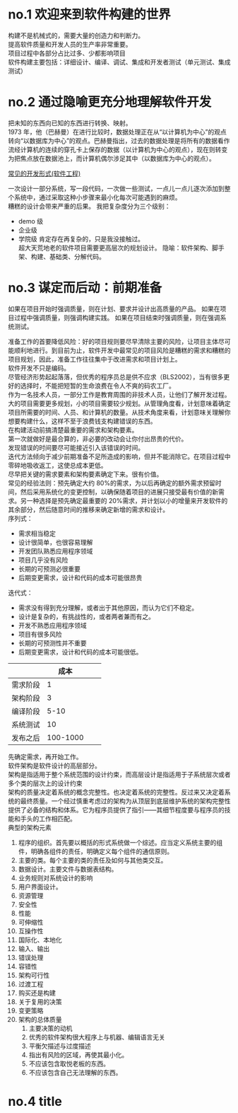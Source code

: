 # no.1 欢迎来到软件构建的世界

构建不是机械式的，需要大量的创造力和判断力。  
提高软件质量和开发人员的生产率非常重要。  
项目过程中各部分占比过多、少都影响项目  
软件构建主要包括：详细设计、编译、调试、集成和开发者测试（单元测试、集成测试）

# no.2 通过隐喻更充分地理解软件开发

把未知的东西向已知的东西进行转换、映射。  
1973 年，他（巴赫曼）在进行比较时，数据处理正在从“以计算机为中心”的观点转向“以数据库为中心”的观点。巴赫曼指出，过去的数据处理是将所有的数据看作流经计算机的连续的穿孔卡上保存的数据（以计算机为中心的观点），现在则转变为把焦点放在数据池上，而计算机偶尔涉足其中（以数据库为中心的观点）。

[常见的开发形式(软件工程)]()

一次设计一部分系统，写一段代码，一次做一些测试，一点儿一点儿逐次添加到整个系统中，通过采取这种小步骤来最小化每次可能遇到的麻烦。  
糟糕的设计会带来严重的后果。
我把复杂度分为三个级别：

- demo 级
- 企业级
- 学院级
  肯定存在再复杂的，只是我没接触过。  
  超大天荒地老的软件项目需要更高层次的规划设计。
  隐喻：软件架构、脚手架、构建、基础类、分解代码。

# no.3 谋定而后动：前期准备

如果在项目开始时强调质量，则在计划、要求并设计出高质量的产品。
如果在项目过程中强调质量，则强调构建实践。
如果在项目结束时强调质量，则在强调系统测试。

准备工作的首要降低风险：好的项目规则要尽早清除主要的风险，让项目主体尽可能顺利地进行。到目前为止，软件开发中最常见的项目风险是糟糕的需求和糟糕的项目规划，因此，准备工作往往集中于改进需求和项目计划上。  
软件开发不只是编码。  
尽管经济形势起起落落，但优秀的程序员总是供不应求（BLS2002），当有很多更好的选择时，不能把短暂的生命浪费在令人不爽的码农工厂。  
作为一名技术人员，一部分工作是教育周围的非技术人员，让他们了解开发过程。  
大的项目需要更多规划，小的项目需要较少规划。从管理角度看，计划意味着确定项目所需要的时间、人员、和计算机的数量。从技术角度来看，计划意味关理解你想要构建什么，这样不至于浪费钱支构建错误的东西。  
在构建活动前搞清楚最重要的需求和架构要素。  
第一次就做好是最合算的，非必要的改动会让你付出昂贵的代价。  
发现错误的时间要尽可能接近引入该错误的时间。  
迭代方法倾向于减少前期准备不足所造成的影响，但并不能消除它。在项目过程中零碎地吸收返工，这使总成本更低。  
尽早把关键的需求要素和架构要素确定下来。很有价值。  
常见的经验法则：预先确定大约 80%的需求，为以后再确定的额外需求预留时间，然后采用系统化的变更控制，以确保随着项目的进展只接受最有价值的新需求。另一种选择是预先确定最重要的 20%需求，并计划以小的增量来开发软件的其余部分，然后随意时间的推移来确定新增的需求和设计。  
序列式：

- 需求相当稳定
- 设计很简单，也很容易理解
- 开发团队熟悉应用程序领域
- 项目几乎没有风险
- 长期的可预测必很重要
- 后期变更需求，设计和代码的成本可能很昂贵

迭代式：

- 需求没有得到充分理解，或者出于其他原因，而认为它们不稳定。
- 设计是复杂的，有挑战性的，或者两者兼而有之。
- 开发不熟悉应用程序领域
- 项目有很多风险
- 长期的可预测性并不重要
- 后期变更需求，设计和代码的成本可能很低。

|          | 成本     |     |     |
| -------- | -------- | --- | --- |
| 需求阶段 | 1        |     |     |
| 架构阶段 | 3        |     |     |
| 编译阶段 | 5-10     |     |     |
| 系统测试 | 10       |     |     |
| 发布之后 | 100-1000 |     |     |

先确定需求，再开始工作。  
软件架构是软件设计的高层部分。  
架构是指适用于整个系统范围的设计约束，而高层设计是指适用于子系统层次或者多个类的层次上的设计约束  
架构的质量决定着系统的概念完整性。也决定着系统的完整性。反过来又决定着系统的最终质量。一个经过慎重考虑过的架构为从顶层到底层维护系统的架构完整性提供了必备的结构和体系。它为程序员提供了指引——其细节程度要与程序员的技能和手头的工作相匹配。  
典型的架构元素

1. 程序的组织。首先要以概括的形式系统做一个综述。应当定义系统主要的组件，明确各组件的责任，明确定义每个组件的通信原则。
2. 主要的类。每个主要的类的责任及如何与其他类交互。
3. 数据设计。主要文件与数据表结构。
4. 业务规则对系统设计的影响
5. 用户界面设计。
6. 资源管理
7. 安全性
8. 性能
9. 可伸缩性
10. 互操作性
11. 国际化、本地化
12. 输入、输出
13. 错误处理
14. 容错性
15. 架构可行性
16. 过渡工程
17. 购买还是构建
18. 关于复用的决策
19. 变更策略
20. 架构的总体质量
    1. 主要决策的动机
    2. 优秀的软件架构很大程序上与机器、编辑语言无关
    3. 平衡欠描述与过度描述
    4. 指出有风险的区域，再使其最小化。
    5. 不应该包含取悦老板的东西。
    6. 不应该包含自己无法理解的东西。

# no.4 title
